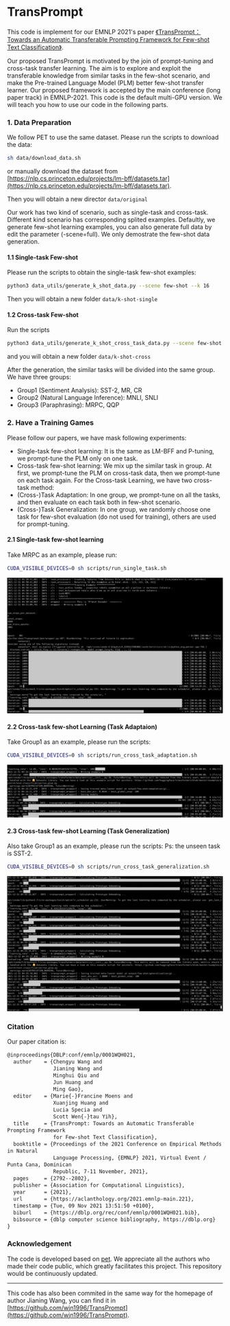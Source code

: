 # TransPrompt

This code is implement for our EMNLP 2021's paper [《TransPrompt：Towards an Automatic Transferable Prompting Framework for Few-shot Text Classification》](https://aclanthology.org/2021.emnlp-main.221/).

Our proposed TransPrompt is motivated by the join of prompt-tuning and cross-task transfer learning. 
The aim is to explore and exploit the transferable knowledge from similar tasks in the few-shot scenario, 
and make the Pre-trained Language Model (PLM) better few-shot transfer learner.
Our proposed framework is accepted by the main conference (long paper track) in EMNLP-2021. 
This code is the default multi-GPU version. We will teach you how to use our code in the following parts.


### 1. Data Preparation

We follow PET to use the same dataset.
Please run the scripts to download the data:
```bash
sh data/download_data.sh
```
or manually download the dataset from [https://nlp.cs.princeton.edu/projects/lm-bff/datasets.tar](https://nlp.cs.princeton.edu/projects/lm-bff/datasets.tar). 

Then you will obtain a new director ```data/original```

Our work has two kind of scenario, such as single-task and cross-task.
Different kind scenario has corresponding splited examples. Defaultly, we generate few-shot learning examples, you can also generate full data by edit the parameter (-scene=full).
We only demostrate the few-shot data generation.

#### 1.1 Single-task Few-shot
Please run the scripts to obtain the single-task few-shot examples:
```bash
python3 data_utils/generate_k_shot_data.py --scene few-shot --k 16
```

Then you will obtain a new folder ```data/k-shot-single```

#### 1.2 Cross-task Few-shot
Run the scripts
```bash
python3 data_utils/generate_k_shot_cross_task_data.py --scene few-shot --k 16
```

and you will obtain a new folder ```data/k-shot-cross```

After the generation, the similar tasks will be divided into the same group. We have three groups:
- Group1 (Sentiment Analysis): SST-2, MR, CR
- Group2 (Natural Language Inference): MNLI, SNLI
- Group3 (Paraphrasing): MRPC, QQP

### 2. Have a Training Games

Please follow our papers, we have mask following experiments:
- Single-task few-shot learning: It is the same as LM-BFF and P-tuning, we prompt-tune the PLM only on one task.
- Cross-task few-shot learning: We mix up the similar task in group. At first, we prompt-tune the PLM on cross-task data, then we prompt-tune on each task again.
For the Cross-task Learning, we have two cross-task method:
- (Cross-)Task Adaptation: In one group, we prompt-tune on all the tasks, and then evaluate on each task both in few-shot scenario.
- (Cross-)Task Generalization: In one group, we randomly choose one task for few-shot evaluation (do not used for training), others are used for prompt-tuning.

#### 2.1 Single-task few-shot learning
Take MRPC as an example, please run:
```bash
CUDA_VISIBLE_DEVICES=0 sh scripts/run_single_task.sh
```
![figure1.png](images/figure1.jpg)

#### 2.2 Cross-task few-shot Learning (Task Adaptaion)

Take Group1 as an example, please run the scripts:
```bash
CUDA_VISIBLE_DEVICES=0 sh scripts/run_cross_task_adaptation.sh
```
![figure2.png](images/figure2.jpg)

#### 2.3 Cross-task few-shot Learning (Task Generalization)

Also take Group1 as an example, please run the scripts:
Ps: the unseen task is SST-2.
```bash
CUDA_VISIBLE_DEVICES=0 sh scripts/run_cross_task_generalization.sh
```
![figure3.png](images/figure3.jpg)


### Citation
Our paper citation is:

```
@inproceedings{DBLP:conf/emnlp/0001WQH021,
  author    = {Chengyu Wang and
               Jianing Wang and
               Minghui Qiu and
               Jun Huang and
               Ming Gao},
  editor    = {Marie{-}Francine Moens and
               Xuanjing Huang and
               Lucia Specia and
               Scott Wen{-}tau Yih},
  title     = {TransPrompt: Towards an Automatic Transferable Prompting Framework
               for Few-shot Text Classification},
  booktitle = {Proceedings of the 2021 Conference on Empirical Methods in Natural
               Language Processing, {EMNLP} 2021, Virtual Event / Punta Cana, Dominican
               Republic, 7-11 November, 2021},
  pages     = {2792--2802},
  publisher = {Association for Computational Linguistics},
  year      = {2021},
  url       = {https://aclanthology.org/2021.emnlp-main.221},
  timestamp = {Tue, 09 Nov 2021 13:51:50 +0100},
  biburl    = {https://dblp.org/rec/conf/emnlp/0001WQH021.bib},
  bibsource = {dblp computer science bibliography, https://dblp.org}
}
```

### Acknowledgement

The code is developed based on [pet](https://github.com/timoschick/pet).
We appreciate all the authors who made their code public, which greatly facilitates this project. 
This repository would be continuously updated.

---

This code has also been commited in the same way for the homepage of author Jianing Wang, you can find it in [https://github.com/wjn1996/TransPrompt](https://github.com/wjn1996/TransPrompt).
